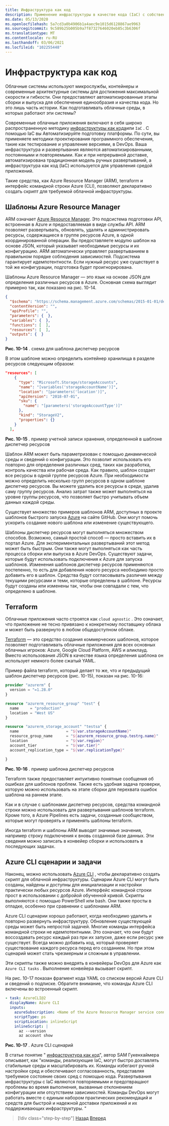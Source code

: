 ```yaml
---
title: Инфраструктура как код
description: Применение инфраструктуры в качестве кода (IaC) с собственными приложениями в облаке
ms.date: 05/13/2020
ms.openlocfilehash: 5a7cd3a0b4906b1a4aec9e1015d6128867ae9963
ms.sourcegitcommit: 9c589b25b005b9a7f87327646020eb85c3b6306f
ms.translationtype: MT
ms.contentlocale: ru-RU
ms.lasthandoff: 03/06/2021
ms.locfileid: "102255448"
---
```

# <a name="infrastructure-as-code"></a>Инфраструктура как код

Облачные системы используют микрослужбы, контейнеры и современные архитектурные системы для достижения максимальной скорости и гибкости. Они предоставляют автоматизированные этапы сборки и выпуска для обеспечения единообразия и качества кода. Но это лишь часть истории. Как подготавливать облачные среды, в которых работают эти системы?

Современные облачные приложения включают в себя широко распространенную методику [инфраструктуры как кода](/azure/devops/learn/what-is-infrastructure-as-code)или `IaC` .  С помощью IaC вы Автоматизируйте подготовку платформы. По сути, вы применяете методики проектирования программного обеспечения, такие как тестирование и управление версиями, в DevOps. Ваша инфраструктура и развертывания являются автоматизированными, постоянными и повторяемыми. Как и при непрерывной доставке, автоматизирована традиционная модель ручных развертываний, а инфраструктура как код (IaC) используется для управления средой приложений.

Такие средства, как Azure Resource Manager (ARM), terraform и интерфейс командной строки Azure (CLI), позволяют декларативно создать скрипт для требуемой облачной инфраструктуры.

## <a name="azure-resource-manager-templates"></a>Шаблоны Azure Resource Manager

ARM означает [Azure Resource Manager](/azure/azure-resource-manager/management/overview). Это подсистема подготовки API, встроенная в Azure и предоставляемая в виде службы API. ARM позволяет развертывать, обновлять, удалять и администрировать ресурсы, содержащиеся в группе ресурсов Azure, в одной координированной операции. Вы предоставляете модулю шаблон на основе JSON, который указывает необходимые ресурсы и их конфигурацию. ARM автоматически управляет развертыванием в правильном порядке соблюдения зависимостей. Подсистема гарантирует идемпотентности. Если нужный ресурс уже существует в той же конфигурации, подготовка будет проигнорирована.

Шаблоны Azure Resource Manager — это язык на основе JSON для определения различных ресурсов в Azure. Основная схема выглядит примерно так, как показано на рис. 10-14.

```json
{
  "$schema": "https://schema.management.azure.com/schemas/2015-01-01/deploymentTemplate.json#",
  "contentVersion": "",
  "apiProfile": "",
  "parameters": {  },
  "variables": {  },
  "functions": [  ],
  "resources": [  ],
  "outputs": {  }
}
```

**Рис. 10-14** . схема для шаблона диспетчер ресурсов

В этом шаблоне можно определить контейнер хранилища в разделе ресурсов следующим образом:

```json
"resources": [
    {
      "type": "Microsoft.Storage/storageAccounts",
      "name": "[variables('storageAccountName')]",
      "location": "[parameters('location')]",
      "apiVersion": "2018-07-01",
      "sku": {
        "name": "[parameters('storageAccountType')]"
      },
      "kind": "StorageV2",
      "properties": {}
    }
  ],
```

**Рис. 10-15** . пример учетной записи хранения, определенной в шаблоне диспетчер ресурсов

Шаблон ARM может быть параметризован с помощью динамической среды и сведений о конфигурации. Это позволит использовать его повторно для определения различных сред, таких как разработка, контроль качества или рабочая среда. Как правило, шаблон создает все ресурсы в одной группе ресурсов Azure. При необходимости можно определить несколько групп ресурсов в одном шаблоне диспетчер ресурсов. Вы можете удалить все ресурсы в среде, удалив саму группу ресурсов. Анализ затрат также может выполняться на уровне группы ресурсов, что позволяет быстро учитывать объем данных каждой среды.

Существует множество примеров шаблонов ARM, доступных в проекте шаблонов быстрого запуска [Azure](https://github.com/Azure/azure-quickstart-templates) на сайте GitHub. Они могут помочь ускорить создание нового шаблона или изменение существующего.

Шаблоны диспетчер ресурсов могут выполняться множеством способов. Возможно, самый простой способ — просто вставить их в портал Azure. Для экспериментальных развертываний этот метод может быть быстрым. Они также могут выполняться как часть процесса сборки или выпуска в Azure DevOps. Существуют задачи, которые будут использовать подключения к Azure для запуска шаблонов. Изменения шаблонов диспетчер ресурсов применяются постепенно, то есть для добавления нового ресурса необходимо просто добавить его в шаблон. Средства будут согласовывать различия между текущими ресурсами и теми, которые определены в шаблоне. Ресурсы будут созданы или изменены так, чтобы они совпадали с тем, что определено в шаблоне.  

## <a name="terraform"></a>Terraform

Облачные приложения часто строятся как `cloud agnostic` . Это означает, что приложение не тесно привязано к конкретному поставщику облака и может быть развернуто в любом общедоступном облаке.

[Terraform](https://www.terraform.io/) — это средство создания коммерческих шаблонов, которое позволяет подготавливать облачные приложения для всех основных облачных игроков: Azure, Google Cloud Platform, AWS и аликлауд. Вместо использования JSON в качестве языка определения шаблона он использует немного более сжатый YAML.

Пример файла terraform, который делает то же, что и предыдущий шаблон диспетчер ресурсов (рис. 10-15), показан на рис. 10-16:

```terraform
provider "azurerm" {
  version = "=1.28.0"
}

resource "azurerm_resource_group" "test" {
  name     = "production"
  location = "West US"
}

resource "azurerm_storage_account" "testsa" {
  name                     = "${var.storageAccountName}"
  resource_group_name      = "${azurerm_resource_group.testrg.name}"
  location                 = "${var.region}"
  account_tier             = "${var.tier}"
  account_replication_type = "${var.replicationType}"

}
```

**Рис. 10-16** . пример шаблона диспетчер ресурсов

Terraform также предоставляет интуитивно понятные сообщения об ошибках для шаблонов проблем. Также есть удобная задача проверки, которую можно использовать на этапе сборки для перехвата ошибок шаблона на раннем этапе.

Как и в случае с шаблонами диспетчер ресурсов, средства командной строки можно использовать для развертывания шаблонов terraform. Кроме того, в Azure Pipelines есть задачи, созданные сообществом, которые могут проверять и применять шаблоны terraform.

Иногда terraform и шаблоны ARM выводят значимые значения, например строку подключения к вновь созданной базе данных. Эти сведения можно записать в конвейер сборки и использовать в последующих задачах.

## <a name="azure-cli-scripts-and-tasks"></a>Azure CLI сценарии и задачи

Наконец, можно использовать [Azure CLI](/cli/azure/) , чтобы декларативно создать скрипт для облачной инфраструктуры. Сценарии Azure CLI могут быть созданы, найдены и доступны для инициализации и настройки практически любых ресурсов Azure. Интерфейс командной строки прост в использовании с добройой обученной кривой. Скрипты выполняются с помощью PowerShell или bash. Они также просты в отладке, особенно при сравнении с шаблонами ARM.

Azure CLI сценарии хорошо работают, когда необходимо удалить и повторно развернуть инфраструктуру. Обновление существующей среды может быть непростой задачей. Многие команды интерфейса командной строки не идемпотентными. Это означает, что они будут воссоздавать ресурс каждый раз при их запуске, даже если ресурс уже существует. Всегда можно добавить код, который проверяет существование каждого ресурса перед его созданием. Но при этом сценарий может стать чрезмерным и сложным в управлении.

Эти скрипты также можно внедрять в конвейеры DevOps для Azure как `Azure CLI tasks` . Выполнение конвейера вызывает скрипт.

На рис. 10-17 показан фрагмент кода YAML со списком версий Azure CLI и сведений о подписке. Обратите внимание, что команды Azure CLI включены во встроенный скрипт.

```yaml
- task: AzureCLI@2
  displayName: Azure CLI
  inputs:
    azureSubscription: <Name of the Azure Resource Manager service connection>
    scriptType: ps
    scriptLocation: inlineScript
    inlineScript: |
      az --version
      az account show
```

**Рис. 10-17** . Azure CLI сценарий

В статье понятие " [инфраструктура как код](/azure/devops/learn/what-is-infrastructure-as-code)", автор SAM Гукенхаймера описывает, как "команды, реализующие IaC, могут быстро доставлять стабильные среды и масштабировать их. Команды избегают ручной настройки сред и обеспечивают согласованность, представляя требуемое состояние своих сред с помощью кода. Развертывания инфраструктуры с IaC являются повторяемыми и предотвращают проблемы во время выполнения, вызванные отклонением конфигурации или отсутствием зависимостей. Команды DevOps могут работать вместе с единым набором практических рекомендаций и средств для быстрой и надежной доставки приложений и их поддерживающих инфраструктуры. "

>[!div class="step-by-step"]
>[Назад](feature-flags.md)
>[Вперед](application-bundles.md)
